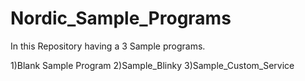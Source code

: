 # Nordic_Sample_Programs
In this Repository having a 3 Sample programs.

1)Blank Sample Program 
2)Sample_Blinky
3)Sample_Custom_Service
